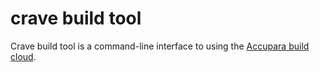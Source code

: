 # crave build tool

Crave build tool is a command-line interface to using the [Accupara build cloud](https://www.accupara.com).